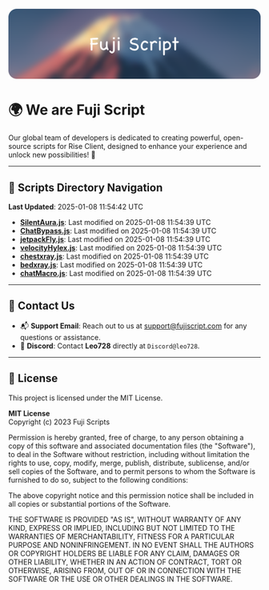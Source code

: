![Banner](.github/b.webp)

# 🌍 **We are Fuji Script**

Our global team of developers is dedicated to creating powerful, open-source scripts for Rise Client, designed to enhance your experience and unlock new possibilities! 🌟

---
<!-- SCRIPTS_NAVIGATION_START -->
## 📂 **Scripts Directory Navigation**

**Last Updated**: 2025-01-08 11:54:42 UTC

- **[SilentAura.js](scripts/SilentAura.js)**: Last modified on 2025-01-08 11:54:39 UTC
- **[ChatBypass.js](scripts/ChatBypass.js)**: Last modified on 2025-01-08 11:54:39 UTC
- **[jetpackFly.js](scripts/jetpackFly.js)**: Last modified on 2025-01-08 11:54:39 UTC
- **[velocityHylex.js](scripts/velocityHylex.js)**: Last modified on 2025-01-08 11:54:39 UTC
- **[chestxray.js](scripts/chestxray.js)**: Last modified on 2025-01-08 11:54:39 UTC
- **[bedxray.js](scripts/bedxray.js)**: Last modified on 2025-01-08 11:54:39 UTC
- **[chatMacro.js](scripts/chatMacro.js)**: Last modified on 2025-01-08 11:54:39 UTC

<!-- SCRIPTS_NAVIGATION_END -->

---

## 💬 **Contact Us**  
- 📬 **Support Email**: Reach out to us at [support@fujiscript.com](mailto:support@fujiscript.com) for any questions or assistance.  
- 💬 **Discord**: Contact **Leo728** directly at `Discord@leo728`.

---

## 📜 **License**

This project is licensed under the MIT License.  

**MIT License**  
Copyright (c) 2023 Fuji Scripts  

Permission is hereby granted, free of charge, to any person obtaining a copy of this software and associated documentation files (the "Software"), to deal in the Software without restriction, including without limitation the rights to use, copy, modify, merge, publish, distribute, sublicense, and/or sell copies of the Software, and to permit persons to whom the Software is furnished to do so, subject to the following conditions:  

The above copyright notice and this permission notice shall be included in all copies or substantial portions of the Software.  

THE SOFTWARE IS PROVIDED "AS IS", WITHOUT WARRANTY OF ANY KIND, EXPRESS OR IMPLIED, INCLUDING BUT NOT LIMITED TO THE WARRANTIES OF MERCHANTABILITY, FITNESS FOR A PARTICULAR PURPOSE AND NONINFRINGEMENT. IN NO EVENT SHALL THE AUTHORS OR COPYRIGHT HOLDERS BE LIABLE FOR ANY CLAIM, DAMAGES OR OTHER LIABILITY, WHETHER IN AN ACTION OF CONTRACT, TORT OR OTHERWISE, ARISING FROM, OUT OF OR IN CONNECTION WITH THE SOFTWARE OR THE USE OR OTHER DEALINGS IN THE SOFTWARE.  
